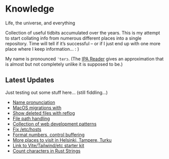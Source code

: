 # Knowledge

Life, the universe, and everything

Collection of useful tidbits accumulated over the years. This is my attempt to start collating info from numerous different places into a single repository. Time will tell if it’s successful – or if I just end up with one more place where I keep information… : )

My name is pronounced `ˈterɔ`. (The [IPA Reader](http://ipa-reader.xyz/?text=ˈterɔ) gives an approximation that is almost but not completely unlike it is supposed to be.)

## Latest Updates

Just testing out some stuff here… (still fiddling…)

<!--START_SECTION:feed-->
* [
        Name pronunciation
    ](https:&#x2F;&#x2F;github.com&#x2F;teroyks&#x2F;knowledge&#x2F;commit&#x2F;67c72598eea7a1ca0806b558144ac8c7d5e075a1)
* [
        MacOS migrations with
    ](https:&#x2F;&#x2F;github.com&#x2F;teroyks&#x2F;knowledge&#x2F;commit&#x2F;caeed433f8668349d85310265ca3fb7c2eaa9f0b)
* [
        Show deleted files with reflog
    ](https:&#x2F;&#x2F;github.com&#x2F;teroyks&#x2F;knowledge&#x2F;commit&#x2F;a83447cd3a05e31c55492b669b364873194b746b)
* [
        File path handling
    ](https:&#x2F;&#x2F;github.com&#x2F;teroyks&#x2F;knowledge&#x2F;commit&#x2F;5c5d35b66908096f8e9ebd7217a302f4da4afb61)
* [
        Collection of web development patterns
    ](https:&#x2F;&#x2F;github.com&#x2F;teroyks&#x2F;knowledge&#x2F;commit&#x2F;184ea0aaa82a6b0f14c9dca5b6d738261c646f8a)
* [
        Fix &#x2F;etc&#x2F;hosts
    ](https:&#x2F;&#x2F;github.com&#x2F;teroyks&#x2F;knowledge&#x2F;commit&#x2F;003476aef5ff89687c7846352071c96f7dc0301e)
* [
        Format numbers, control buffering
    ](https:&#x2F;&#x2F;github.com&#x2F;teroyks&#x2F;knowledge&#x2F;commit&#x2F;9b32ef045b42311c3317787f9486924e35f92394)
* [
        More places to visit in Helsinki, Tampere, Turku
    ](https:&#x2F;&#x2F;github.com&#x2F;teroyks&#x2F;knowledge&#x2F;commit&#x2F;1c055a5d64789ce90165413e2999aad13fb9fa7b)
* [
        Link to Vite&#x2F;Tailwind&#x2F;etc starter kit
    ](https:&#x2F;&#x2F;github.com&#x2F;teroyks&#x2F;knowledge&#x2F;commit&#x2F;882affaf04fe10d12b42c16f36d4b30fa55424b8)
* [
        Count characters in Rust Strings
    ](https:&#x2F;&#x2F;github.com&#x2F;teroyks&#x2F;knowledge&#x2F;commit&#x2F;467e6528b0e4818370042228afa67e12abda0e68)
<!--END_SECTION:feed-->
